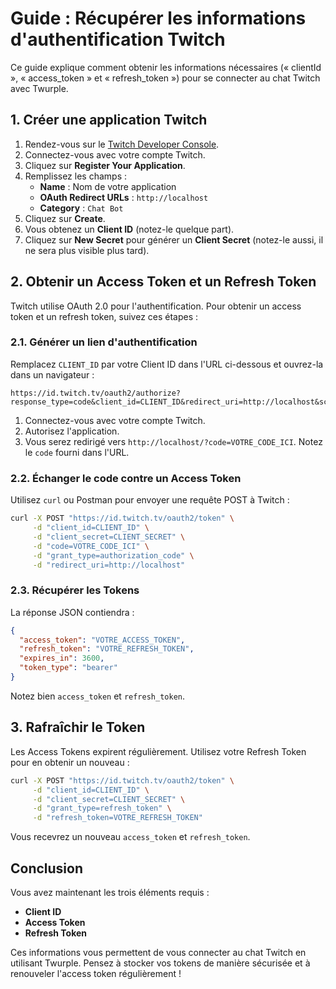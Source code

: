 # Guide : Récupérer les informations d'authentification Twitch

Ce guide explique comment obtenir les informations nécessaires (« clientId », « access_token » et « refresh_token ») pour se connecter au chat Twitch avec Twurple.

## 1. Créer une application Twitch

1. Rendez-vous sur le [Twitch Developer Console](https://dev.twitch.tv/console/apps).
2. Connectez-vous avec votre compte Twitch.
3. Cliquez sur **Register Your Application**.
4. Remplissez les champs :
   - **Name** : Nom de votre application
   - **OAuth Redirect URLs** : `http://localhost`
   - **Category** : `Chat Bot`
5. Cliquez sur **Create**.
6. Vous obtenez un **Client ID** (notez-le quelque part).
7. Cliquez sur **New Secret** pour générer un **Client Secret** (notez-le aussi, il ne sera plus visible plus tard).

## 2. Obtenir un Access Token et un Refresh Token

Twitch utilise OAuth 2.0 pour l'authentification. Pour obtenir un access token et un refresh token, suivez ces étapes :

### 2.1. Générer un lien d'authentification

Remplacez `CLIENT_ID` par votre Client ID dans l'URL ci-dessous et ouvrez-la dans un navigateur :

```
https://id.twitch.tv/oauth2/authorize?response_type=code&client_id=CLIENT_ID&redirect_uri=http://localhost&scope=chat:read+chat:edit
```

1. Connectez-vous avec votre compte Twitch.
2. Autorisez l'application.
3. Vous serez redirigé vers `http://localhost/?code=VOTRE_CODE_ICI`. Notez le `code` fourni dans l'URL.

### 2.2. Échanger le code contre un Access Token

Utilisez `curl` ou Postman pour envoyer une requête POST à Twitch :

```sh
curl -X POST "https://id.twitch.tv/oauth2/token" \
     -d "client_id=CLIENT_ID" \
     -d "client_secret=CLIENT_SECRET" \
     -d "code=VOTRE_CODE_ICI" \
     -d "grant_type=authorization_code" \
     -d "redirect_uri=http://localhost"
```

### 2.3. Récupérer les Tokens

La réponse JSON contiendra :

```json
{
  "access_token": "VOTRE_ACCESS_TOKEN",
  "refresh_token": "VOTRE_REFRESH_TOKEN",
  "expires_in": 3600,
  "token_type": "bearer"
}
```

Notez bien `access_token` et `refresh_token`.

## 3. Rafraîchir le Token 

Les Access Tokens expirent régulièrement. Utilisez votre Refresh Token pour en obtenir un nouveau :

```sh
curl -X POST "https://id.twitch.tv/oauth2/token" \
     -d "client_id=CLIENT_ID" \
     -d "client_secret=CLIENT_SECRET" \
     -d "grant_type=refresh_token" \
     -d "refresh_token=VOTRE_REFRESH_TOKEN"
```

Vous recevrez un nouveau `access_token` et `refresh_token`.

## Conclusion

Vous avez maintenant les trois éléments requis :
- **Client ID**
- **Access Token**
- **Refresh Token**

Ces informations vous permettent de vous connecter au chat Twitch en utilisant Twurple. Pensez à stocker vos tokens de manière sécurisée et à renouveler l'access token régulièrement !